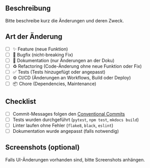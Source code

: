 ## Beschreibung

Bitte beschreibe kurz die Änderungen und deren Zweck.

## Art der Änderung

- [ ] ✨ Feature (neue Funktion)
- [ ] 🐛 Bugfix (nicht-breaking Fix)
- [ ] 📝 Dokumentation (nur Änderungen an der Doku)
- [ ] ♻️ Refactoring (Code-Änderung ohne neue Funktion oder Fix)
- [ ] ✅ Tests (Tests hinzugefügt oder angepasst)
- [ ] ⚙️ CI/CD (Änderungen an Workflows, Build oder Deploy)
- [ ] 📦 Chore (Dependencies, Maintenance)

## Checklist

- [ ] Commit-Messages folgen den [Conventional Commits](../COMMITS.md)
- [ ] Tests wurden durchgeführt (`pytest`, `npm test`, `mkdocs build`)
- [ ] Linter laufen ohne Fehler (`flake8`, `black`, `eslint`)
- [ ] Dokumentation wurde angepasst (falls notwendig)

## Screenshots (optional)

Falls UI-Änderungen vorhanden sind, bitte Screenshots anhängen.
